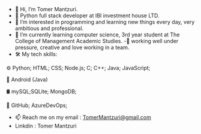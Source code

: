 - 👋 Hi, I’m Tomer Mantzuri.
- 🧰 Python full stack developer at IBI investment house LTD.
- 👀 I’m interested in programming and learning new things every day, very ambitious and professional.
- 🌱 I’m currently learning computer science, 3rd year student at The College of Management Academic Studies.
-💪 working well under pressure, creative and love working in a team.
- 🛠 My tech skills:

⚙️ Python; HTML; CSS; Node.js; C; C++; Java; JavaScript;

📲 Android (Java)

 🛢 mySQL;SQLite; MongoDB;

🔧 GitHub; AzureDevOps;

- 📫 Reach me on my email : TomerMantzuri@gmail.com
- Linkdin : Tomer Mantzuri

